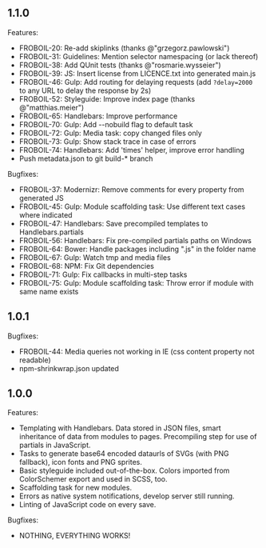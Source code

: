 ## 1.1.0

Features:

* FROBOIL-20: Re-add skiplinks (thanks @"grzegorz.pawlowski")
* FROBOIL-31: Guidelines: Mention selector namespacing (or lack thereof)
* FROBOIL-38: Add QUnit tests (thanks @"rosmarie.wysseier")
* FROBOIL-39: JS: Insert license from LICENCE.txt into generated main.js
* FROBOIL-46: Gulp: Add routing for delaying requests (add ```?delay=2000``` to any URL to delay the response by 2s)
* FROBOIL-52: Styleguide: Improve index page (thanks @"matthias.meier")
* FROBOIL-65: Handlebars: Improve performance
* FROBOIL-70: Gulp: Add --nobuild flag to default task
* FROBOIL-72: Gulp: Media task: copy changed files only
* FROBOIL-73: Gulp: Show stack trace in case of errors
* FROBOIL-74: Handlebars: Add 'times' helper, improve error handling
* Push metadata.json to git build-* branch

Bugfixes:

* FROBOIL-37: Modernizr: Remove comments for every property from generated JS
* FROBOIL-45: Gulp: Module scaffolding task: Use different text cases where indicated
* FROBOIL-47: Handlebars: Save precompiled templates to Handlebars.partials
* FROBOIL-56: Handlebars: Fix pre-compiled partials paths on Windows
* FROBOIL-64: Bower: Handle packages including ".js" in the folder name
* FROBOIL-67: Gulp: Watch tmp and media files
* FROBOIL-68: NPM: Fix Git dependencies
* FROBOIL-71: Gulp: Fix callbacks in multi-step tasks
* FROBOIL-75: Gulp: Module scaffolding task: Throw error if module with same name exists

## 1.0.1

Bugfixes:

* FROBOIL-44: Media queries not working in IE (css content property not readable)
* npm-shrinkwrap.json updated

## 1.0.0

Features:

* Templating with Handlebars. Data stored in JSON files, smart inheritance of data from modules to pages. Precompiling step for use of partials in JavaScript.
* Tasks to generate base64 encoded dataurls of SVGs (with PNG fallback), icon fonts and PNG sprites.
* Basic styleguide included out-of-the-box. Colors imported from ColorSchemer export and used in SCSS, too.
* Scaffolding task for new modules.
* Errors as native system notifications, develop server still running.
* Linting of JavaScript code on every save.

Bugfixes:

* NOTHING, EVERYTHING WORKS!
